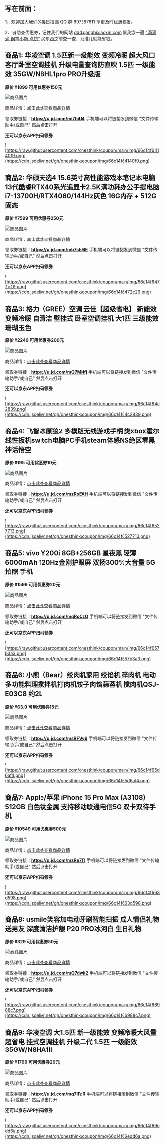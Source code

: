 ## 写在前面：

1、欢迎加入我们的每日捡漏 QQ 群:897287611 享更及时优惠线报。

2、自助查优惠券，记住我们的网站 [ddd.gangbixiaoxin.com](https://ddd.gangbixiaoxin.com) 跟我念一遍 ["滴滴滴.钢笔小新.点抗"](https://ddd.gangbixiaoxin.com) 买东西之前查一查，没准儿就能省钱。

## 商品1: 华凌空调 1.5匹新一级能效 变频冷暖 超大风口 客厅卧室空调挂机 升级电量查询防直吹 1.5匹 一级能效 35GW/N8HL1pro PRO升级版

**原价 ¥1899 可用优惠券150元**

![商品图片](http://img14.360buyimg.com/n1/jfs/t1/54471/37/24952/172994/66ac220bFbfa5d6ba/e9b67cfbc6161f8c.jpg)

商品详情：[点击此处查看商品详情](https://union-click.jd.com/jdc?e=1003156031&amp;p=JF8BAdsJK1olXwICV1tUCE4fAF8IGlsUVAULV1lcDEwSBV9MRANLAjZbERscSkAJHTRQRA1CCVkdDwtCWhVLHTdNTwcKBENeCVAfUg8beDlbY1thGVoBCykpcTFCXixyZCUQNW5nOgwldhxBaAwMfS5LOUIBNCUiVlxXDxtxazliLgZAIjclbzxkcDF_cglNOWJqEj4vVTh1Sg9ObxBlP2FbPBcqekp0YSZ8WyxnB2BgVTYbfBR_ahtrbAxhJG5gIy0IVD1ufz9zfCcTOE5hIjkCViNFZRNobChhWnFdIA0-CSBXd21oci92Jkd0PQgNaDh_Cg8KbCxsKW1CIAEpbStlYCh8cglFKl91CClfUhtsY3sKbk8XKDZVCTcecTlXZgwNAUV-NENSMV48XypRD2M4GmsWXAYFXVhaDkISM18IG2tUMwYEUlpfCkoRM244G10WXw4HUVhUDE0UAF8IE1wliqu6gdTs3cOu1_GAzOKyiI--gMDVOHsnAF8IGloXXQIFVVxdOHsXAF8LKwV7XFUEVl8OX0l5XiRAXV1UFQ5sVFdYD04WA2o4GVoUXwQyZG4mXhhvAxtMR1hKKnJ7LgsASzFofWpgcz57D358Awg2a09xdjFsX1h1JnlcZF5t)

领取券链接：**https://u.jd.com/mi7biU4** 手机端可以将链接发到微信 "文件传输助手/或自己" 然后点击打开

**还可以京东APP扫码领券**

![https://raw.githubusercontent.com/onesthink/coupon/main/img/66c14f64140f9.png](https://cdn.jsdelivr.net/gh/onesthink/coupon/img/66c14f64140f9.png)

## 商品2: 华硕天选4 15.6英寸高性能游戏本笔记本电脑13代酷睿RTX40系光追显卡2.5K满功耗办公手提电脑 i7-13700H/RTX4060/144Hz灰色 16G内存 + 512G固态

**原价 ¥7599 可用优惠券250元**

![商品图片](http://img14.360buyimg.com/n1/jfs/t1/235371/1/12358/168623/661663cdFc3baa319/c71f5e2a72bc1177.jpg)

商品详情：[点击此处查看商品详情](https://union-click.jd.com/jdc?e=1003156031&amp;p=JF8BAa0JK1olXwcDXVZVDEsRB18IGlsVXgIAVlpeDE4TBF9MRANLAjZbERscSkAJHTRQRA1CCVkdDwtCWhVLHTdNTwcKBENeCVAfUg8bRyQMG1wVHQNGNRgPSTZtfxppZChPIF9pOlwKXj1cRC9OTR0XJ1R2UQcFf1xXDxtxazliPlNBIAEhbjxOcC9_YjNNOWVyEj0vVTh1ShdObS5lO2FbEhcrekpzYSZwWzh3B2FgHS4bfjJwcxhrbAxhJG5hIz06VzxuWQxzfSdrCllXIjcAfE1gXAdQbDhyA3EAIDkkayhSdAt8D1lgbWJVBCg4Cz5wZm1cRz13KHtiIyYYAA0bD18JK1gUXQELUllbAU4nM28IKxp7XQUBVl9dDEonAl8IHVgXVQMHUldbDUIWM28AHGvC8L7X3u-IgPLDneffovzA1LrWytZtOHsUM28JGlkVWQEDVl5tOEsUM2w4RTUUDg4CUl0NACVKSCdOHRhFGGgCXVZYDkIXAl8KGloXXzYyZBoWDEsQAy8NXzpTD0d_LiIoaTRkWRJRcDUXClB0HxkdTh1RARVab15MBXEyVG4)

领取券链接：**https://u.jd.com/mb7shME** 手机端可以将链接发到微信 "文件传输助手/或自己" 然后点击打开

**还可以京东APP扫码领券**

![https://raw.githubusercontent.com/onesthink/coupon/main/img/66c14f6472c29.png](https://cdn.jsdelivr.net/gh/onesthink/coupon/img/66c14f6472c29.png)

## 商品3: 格力（GREE）空调 云佳【超级省电】  新能效 变频冷暖 自清洁 壁挂式 卧室空调挂机 大1匹 三级能效 珊瑚玉色

**原价 ¥2249 可用优惠券200元**

![商品图片](http://img14.360buyimg.com/n1/jfs/t1/242877/23/16034/149893/66bdd6ebF816bb9b5/c32aad5a0ae41a85.jpg)

商品详情：[点击此处查看商品详情](https://union-click.jd.com/jdc?e=1003156031&amp;p=JF8BAdkJK1olXwQAVVleCUwUBl8IGloTWgMKUF1cAUgeCl9MRANLAjZbERscSkAJHTRQRA1CCVkdDwtCWhVLHTdNTwcKBENeCVAfUg8bBD17Qh0WI3lqKj0rbCoXAS1KR1pBJWJeOlwUWhBFdg5WRw1nPQUAEx8BDFxXDxtxaz5hFHlCIic5azxkAy1-cg1NOWV-Ej4vUit1Sg9OexBlOGFbLBcqUEpxYSZ4Wy9nAHBgVT4bfylgcRhrUgxhJG5hIwc2Vz1uawxzfCcTOE5hIjkCViNFZRNvbwF-AnEAMy49bCBIdQ1ocjh2FER0NioNcSh3BBgKaCJ2XHYLN1wlWz9fYCh8YjN1KnVpFSgkYC1sY3sKbk8XKDZLMVgFWhgXSg1xZQRnR3xFVkQvaRlBD2M4GmsWXAYFXVhaDkISM18IG2tUMwACV15aAHsWM28OGFkdWAMEXF9ZAEMnA2cPK4y45dOI5YvVsZ-Ji7ixvI6c4dKc3G5tOEgnA24JGVsRWgcAVG5tCEgnAF9WdVpGWFEFVlkOZhZcSykOXhpRMwYLUldeDU0TM20JGlkXbTYyUwwuUQ0UfRBgZThjOWcCVhwfVEpDewtUdVlcD11QIT8DVB1lY2wKXBpJWTYCZA)

领取券链接：**https://u.jd.com/mQ7MNfj** 手机端可以将链接发到微信 "文件传输助手/或自己" 然后点击打开

**还可以京东APP扫码领券**

![https://raw.githubusercontent.com/onesthink/coupon/main/img/66c14f64c2839.png](https://cdn.jsdelivr.net/gh/onesthink/coupon/img/66c14f64c2839.png)

## 商品4: 飞智冰原狼2 多模版无线游戏手柄 类xbox霍尔线性扳机switch电脑PC手机steam体感NS绝区零黑神话悟空

**原价 ¥195 可用优惠券10元**

![商品图片](http://img14.360buyimg.com/n1/jfs/t1/41798/26/23921/65747/66ac81d0F4386a15f/1b78d4b6505c378b.jpg)

商品详情：[点击此处查看商品详情](https://union-click.jd.com/jdc?e=1003156031&amp;p=JF8BAZ4JK1olXDYCVV9cD0MVBWgNGlIlGVlaCgFtUQ5SQi0DBUVOBVlUAwoCFxBCHD1WR0VNGFJeSwcYVBYZQTVMFzlgGWBdCjsZWEJhcTprRB1MFn9kMAEgUSUVYwldbjBAGE98HCZcaggTQDgfW1dhJHZnIy0iVz9IUQh8aDxJJXNlIjwETkl3W2ZteQFpGXF3Ly4_QT9cdw0AYj9mPQRhHFYkahF0QRlxfz1uPmVcIDc5ajJkfDF8fyxICH9DFT4WfyB1Ah9IYyJhP3JhVBsqYRlzdzZrTGtIHwMLJA4pQylQAG8ATFoUWlpeKzk9BEcnAl8LGlsSVAAFUldYOHsXA19edVsUXAcDXV5YC08nAl8IHVgXVQMHUlZYDEIfM28AHGvC8L7X3u-IgPLDneffovzA1LrWytZtOHsUM28JGlkVWQEDVl5tOEsUM2w4RTUUDgAAVQ0KDyVKSCdOHR1XBmgCXVtZD0gQB18KGloXXzYyZDwoTC1IXQpMS1JjL1NhCxgEQzJxZzB1QjUXPWBXITUITQJpSxcJeRgRHlEyVG4)

领取券链接：**https://u.jd.com/mzRoEAH** 手机端可以将链接发到微信 "文件传输助手/或自己" 然后点击打开

**还可以京东APP扫码领券**

![https://raw.githubusercontent.com/onesthink/coupon/main/img/66c14f6527713.png](https://cdn.jsdelivr.net/gh/onesthink/coupon/img/66c14f6527713.png)

## 商品5: vivo Y200i 8GB+256GB 星夜黑 轻薄6000mAh 120Hz金刚护眼屏 双扬300%大音量 5G 拍照 手机

**原价 ¥1599 可用优惠券20元**

![商品图片](http://img14.360buyimg.com/n1/jfs/t1/14431/9/22679/74713/66bf17f7Ff9cad029/608e260fe20e3253.jpg)

商品详情：[点击此处查看商品详情](https://union-click.jd.com/jdc?e=1003156031&amp;p=JF8BAa0JK1olXgACXVpeCUITBV8IGloUVQEGV1dUD0snRzBQRQQlBENHFRxWFlVMWzBeTA9KQl1XSwwDVFVPRjtUBAJQAVsMFgQZBC1vVTJuQR5BKn0LNSk0DT5Jfg9TRFNnKmgAJDwFcCNqCjtUQgRGJFB7LwZKSEdjeh9tbChcA3F7LA0kezRQexpvYjlPDwR1DFYuahFFRw9TYCx3FH5JIwZVey9ka21_eVNiP1x9Cz0VdCxsYAxWbzJ1OX9xJxkpbDxKVhZJWjtdBG1mIC0YcDJjZhtReARhNHplIC0iX3t1f3V6TlljCGQFNg4eTi9hAisIGjhlUQoyVW5eCUsQCmkPHVIQbTYCVG4fZgxPRDHRrcDM_JLV68eJgMUnAl8IHVgXVQMHUlZZAUkeM28AHGvC8L7X3u-IgPLDneffovzA1LrWytZtOHsUM28JGlkVWQEDVl5tOEsUM2w4RTUUDg4CV1ZbCiVKSCdOHRJWVGgCXVZdDk0SC18KGloXXzYyZDglXhZxWSpcbCAcPHFrUSsDdStMXGd6bDUXLWRaLDYgAR9LWjBbYg1sJl4yVG4)

领取券链接：**https://u.jd.com/mqRoOzO** 手机端可以将链接发到微信 "文件传输助手/或自己" 然后点击打开

**还可以京东APP扫码领券**

![https://raw.githubusercontent.com/onesthink/coupon/main/img/66c14f657b3a3.png](https://cdn.jsdelivr.net/gh/onesthink/coupon/img/66c14f657b3a3.png)

## 商品6: 小熊（Bear）绞肉机家用 绞馅机 碎肉机 电动多功能料理搅拌机打肉机饺子肉馅蒜蓉机 搅肉机QSJ-E03C8 约2L

**原价 ¥63.9 可用优惠券15元**

![商品图片](http://img14.360buyimg.com/n1/jfs/t1/11204/8/22500/135834/66be1f71F2997bbb6/6206188f382449bf.jpg)

商品详情：[点击此处查看商品详情](https://union-click.jd.com/jdc?e=1003156031&amp;p=JF8BAacJK1olXwICUFhVCkITCl8IGloVXgADV1ZZAEwnRzBQRQQlBENHFRxWFlVMWzBeTA9KQl1XSwwDVFVPRjtUBAJQAVsMFgQZBB9-ZT9VaFtNKFx-Clw-SzNMWSpLZ1NxXmgAFQ41YQ1KdidIflpNPGNJED1KSEdjeh9tbDhAHHJrLA4pawJJexpsSDlPNQRiHFYvahJzRxtTYCl3FHZJNCxUWy9ka218aVJ3P1x1Ez00azlsYAxWb1lhNHJxVBkpbDxKVhZWQSxsLmJrJzZfcDJjYRtRTh5jJG5RIy0UX3t1Yz0WHlpAJmR2ThUWcTxjAg1XGTlDUQoyVW5eCUsQCmkPHVIQbTYCVG4LZksWAm4JGlgQWgAyVW5dDkgVC2oNHVMTXQUFZF5VD3vArtfdkerA1b_WytaKsezCitPchdMlbTYBZF5cCUkXB2gJGVslbQYBZF1tViUWUGcIHVhHVGhfHxYbDgNXQwEIElMRXgQHUm5fCUoVAV84Kw98O1ZfJ14FfRFrXW1rWCNOB0NBKFY5CyUVQj9gch1IKE5CMV8FaS5cRww4G2s)

领取券链接：**https://u.jd.com/msRFVy9** 手机端可以将链接发到微信 "文件传输助手/或自己" 然后点击打开

**还可以京东APP扫码领券**

![https://raw.githubusercontent.com/onesthink/coupon/main/img/66c14f65d6af4.png](https://cdn.jsdelivr.net/gh/onesthink/coupon/img/66c14f65d6af4.png)

## 商品7: Apple/苹果 iPhone 15 Pro Max (A3108) 512GB 白色钛金属 支持移动联通电信5G 双卡双待手机

**原价 ¥10549 可用优惠券500元**

![商品图片](http://img14.360buyimg.com/n1/jfs/t1/30141/28/23207/50334/66b9b559F82a77470/b83474bef8b1ef24.png)

商品详情：[点击此处查看商品详情](https://union-click.jd.com/jdc?e=1003156031&amp;p=JF8BAZ4JK1olXDYCVV9cD0IVCmYME18lGVlaCgFtUQ5SQi0DBUVOBVlUAwoCFxBCHD1WR0VNGFJeSwcYVBYZQTVMFxJdCn0CUFcefhVXfxhSeixGI3taLR41ciUVBGpNUwgdK0RxUyI9axhPBjgfW1dhJHZnIy0iVD9IVTx8eBJWJXNmMjwEfElgcWd4eQJpGWV3LD0_QTtcdCcBcj9mIQRiJlYqahJCXxsKbzxuPmVcIFwpbjx0VjN8byxICH9DFyo4YBt-WTUMYyJhP3JbAQIpYS93dzZBTGsXBEEDCy1DQC4TfW1jcy8TH08KMRs9BEcnAl8LGlsSVAAFUldYOHsXA19edVsUXAcDVV9dC00nAl8IHVgXVQMHUlZUAUwTM28AHGvC8L7X3u-IgPLDneffovzA1LrWytZtOHsUM28JGlkVWQEDVl5tOEsUM2w4RTUUDgEHXF9UWCVKSCdOEloVFWgCXVpaAUoTAF8KGloXXzYyZBcVXzAXB2ZLbQVVIXFYNSkOdjZPei9gYTUXWgNHHA1VfglkBBNoeAhNWFEyVG4)

领取券链接：**https://u.jd.com/mzRe7Tl** 手机端可以将链接发到微信 "文件传输助手/或自己" 然后点击打开

**还可以京东APP扫码领券**

![https://raw.githubusercontent.com/onesthink/coupon/main/img/66c14f663d598.png](https://cdn.jsdelivr.net/gh/onesthink/coupon/img/66c14f663d598.png)

## 商品8: usmile笑容加电动牙刷智能扫振  成人情侣礼物送男友 深度清洁护龈 P20 PRO冰河白 生日礼物

**原价 ¥329 可用优惠券50元**

![商品图片](http://img14.360buyimg.com/n1/jfs/t1/243708/36/14537/75532/66bd56a0F7c5e9318/8a22b361b1232c2f.jpg)

商品详情：[点击此处查看商品详情](https://union-click.jd.com/jdc?e=1003156031&amp;p=JF8BAa0JK1olXwMEXVdZDU0RCl8IGloVXQUHUlpeCEgnRzBQRQQlBENHFRxWFlVMWzBeTA9KQl1XSwwDVFVPRjtUBAJQAVsMFgQZBCliRwlXRT5RDQ90JgsUADleSBZuXDtALmgANDgIfSBCRiZ2UyMUBn91AwlKSEdjeh9tbDh2H3FrBjgqUShVexpscjlMXAR2Nlc4ahF3Rw9DYCl3FEBJIDxUWC9kAm1-eVJ2P195FT5faChsYAxWb1llOXJLKwAqUjxKVhZJWjhgKm12IB8YcDJjYRtRThpiNGJhIxcmX3tPXClfATBVGmZYJgg8aC1HWiYLb0F1UQoyVW5eCUsQCmkPHVIQbTYCVG4fZhBCbWkITl8UCANXUFtYX0wnAl8IHVgXVQMHXV9dDUMWM28AHGvC8L7X3u-IgPLDneffovzA1LrWytZtOHsUM28JGlkVWQEDVl5tOEsUM2w4RTUUDgNVXQ1YCSVKSCdOElgQD2gCXVhUDkMVB18KGloXXzYyZDwoTC1IXQpMS1JjL1NLXCwUQzJxRA9daDUXPWBXITUITQJpSxcJQCJiClEyVG4)

领取券链接：**https://u.jd.com/mQ7dwk2** 手机端可以将链接发到微信 "文件传输助手/或自己" 然后点击打开

**还可以京东APP扫码领券**

![https://raw.githubusercontent.com/onesthink/coupon/main/img/66c14f66988c7.png](https://cdn.jsdelivr.net/gh/onesthink/coupon/img/66c14f66988c7.png)

## 商品9: 华凌空调 大1.5匹 新一级能效 变频冷暖大风量 超省电 挂式空调挂机 升级二代 1.5匹 一级能效 35GW/N8HA1II

**原价 ¥1799 可用优惠券20元**

![商品图片](http://img14.360buyimg.com/n1/jfs/t1/27327/4/21427/9223/66beeaddF0043c0b8/928ad88509f6bba7.jpg)

商品详情：[点击此处查看商品详情](https://union-click.jd.com/jdc?e=1003156031&amp;p=JF8BAd0JK1olXwICUF1aDkgVBl8IGlsVXAMKU1tZCkkVAl9MRANLAjZbERscSkAJHTRQRA1CCVkdDwtCWhVLHTdNTwcKBENeCVAfUg8bWC9jHyNUAgALMh8PSUhCcyRuaTJjWlUCOlxZC09XVS4LSzBrIV1dBF0JAFxXDxtxazliPmFCIic1YT90aCp8RCtNOWVyEj4vVTx1Ah9ObD5mKmFbIBc9QEp1YW50Wzh3AHBgHTobfElzZxZscAxhJG5hIy02Tzx-cz9zfCcTOE5hIjkCViNFZRNhbCh9WHFaNDspezxWdQ1gcjtmJQB0PSUufxJ_F2x_bFl1OnF2IxwrcTBkYCdrXC98C2N7NyEafBRvZxRoD1lgSQR3ZEQAXw12GQZ4fj1JNAYGJ1dZTC9zQB8EF2sUbQUDVFlUDkwRCmo4K1sVbUdsVFhbD0gQAGg4GmsVWwUAXFtYAUoVA20KK1sdWjbV-eaIgvrCi9bchdPC5KHX3eKJlsMnM18LK1sUXAQCUFlcCksnM28LK1glA2gDB1ZdCk8fAQFVUBNTVARXEjBdAUMXBGoNGWsXXAcAVm5tOBBXaGtwWgQTVGBDBh9eXTtcZR1hbVxGXWgAUF1ZSB1WAD9jZSdOAlYBAFZtCHs)

领取券链接：**https://u.jd.com/mq7IFpR** 手机端可以将链接发到微信 "文件传输助手/或自己" 然后点击打开

**还可以京东APP扫码领券**

![https://raw.githubusercontent.com/onesthink/coupon/main/img/66c14f66edd6a.png](https://cdn.jsdelivr.net/gh/onesthink/coupon/img/66c14f66edd6a.png)

